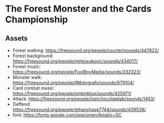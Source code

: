 # The Forest Monster and the Cards Championship

## Assets

- Forest walking: https://freesound.org/people/courter/sounds/447822/
- Forest background: https://freesound.org/people/mirkosukovic/sounds/434017/
- Forest music: https://freesound.org/people/FoolBoyMedia/sounds/332323/
- Monster walk: https://freesound.org/people/IlMotografo/sounds/679104/
- Card combat music: https://freesound.org/people/pinkinblue/sounds/425971/
- Attack: https://freesound.org/people/lostchocolatelab/sounds/1453/
- Deffend: https://freesound.org/people/ethanchase7744/sounds/439538/
- font: https://fonts.google.com/specimen/Amatic+SC
